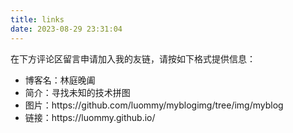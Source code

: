 ```yaml
---
title: links
date: 2023-08-29 23:31:04
---
```


<p>在下方评论区留言申请加入我的友链，请按如下格式提供信息：</p>
<ul>
    <li>博客名：林庭晚阖</li>
	<li>简介：寻找未知的技术拼图</li>
	<li>图片：https://github.com/luommy/myblogimg/tree/img/myblog</li>
	<li>链接：https://luommy.github.io/</li>
</ul>